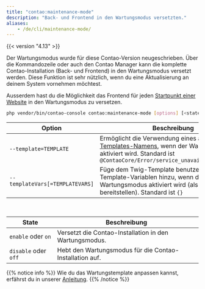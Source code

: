 ```yaml
---
title: "contao:maintenance-mode"
description: "Back- und Frontend in den Wartungsmodus versetzten."
aliases:
    - /de/cli/maintenance-mode/
---
```



{{< version "4.13" >}}

Der Wartungsmodus wurde für diese Contao-Version neugeschrieben. Über die Kommandozeile oder auch den Contao Manager kann die komplette Contao-Installation 
(Back- und Frontend) in den Wartungsmodus versetzt werden. Diese Funktion ist sehr nützlich, wenn du eine 
Aktualisierung an deinem System vornehmen möchtest.

Ausserdem hast du die Möglichkeit das Frontend für jeden 
[Startpunkt einer Website](../../layout/seitenstruktur/seiten-konfigurieren/#website-einstellungen) in den 
Wartungsmodus zu versetzen.


```bash
php vendor/bin/contao-console contao:maintenance-mode [options] [<state>]
```

| Option                          | Beschreibung                                                                                                                                                             |
|---------------------------------|--------------------------------------------------------------------------------------------------------------------------------------------------------------------------|
| `--template=TEMPLATE`           | Ermöglicht die Verwendung eines anderen [Twig-Templates-Namens](https://docs.contao.org/dev/framework/templates/twig/#namespace-magic), wenn der Wartungsmodus aktiviert wird. Standard ist `@ContaoCore/Error/service_unavailable.html.twig` |
| `--templateVars[=TEMPLATEVARS]` | Füge dem Twig-Template benutzerdefinierte Template-Variablen hinzu, wenn der Wartungsmodus aktiviert wird (als JSON bereitstellen). Standard ist `{}`                    |

&nbsp;

| State                | Beschreibung                                            |
|----------------------|---------------------------------------------------------|
| `enable` oder `on`   | Versetzt die Contao-Installation in den Wartungsmodus.  |
| `disable` oder `off` | Hebt den Wartungsmodus für die Contao-Installation auf. |

{{% notice info %}}
Wie du das Wartungstemplate anpassen kannst, erfährst du in unserer [Anleitung](../../anleitungen/wartungstemplate-anpassen/).
{{% /notice %}}

